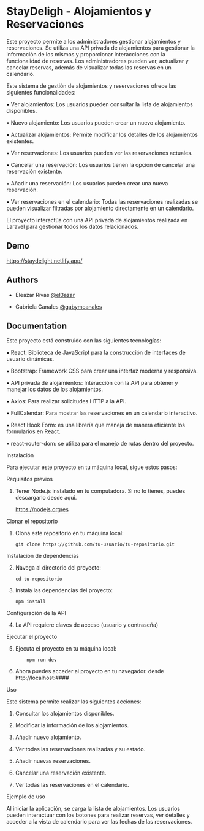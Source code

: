 # StayDeligh - Alojamientos y Reservaciones

Este proyecto permite a los administradores gestionar alojamientos y reservaciones. Se utiliza una API privada de alojamientos para gestionar la información de los mismos y proporcionar interacciones con la funcionalidad de reservas. Los administradores pueden ver, actualizar y cancelar reservas, además de visualizar todas las reservas en un calendario.



Este sistema de gestión de alojamientos y reservaciones ofrece las siguientes funcionalidades:

•	Ver alojamientos: Los usuarios pueden consultar la lista de alojamientos disponibles.

•	Nuevo alojamiento: Los usuarios pueden crear un nuevo alojamiento.

•	Actualizar alojamientos: Permite modificar los  detalles de los alojamientos existentes.

•	Ver reservaciones: Los usuarios pueden ver las reservaciones actuales.

•	Cancelar una reservación: Los usuarios tienen la opción de cancelar una reservación existente.

•	Añadir una reservación: Los usuarios pueden crear una nueva reservación.

•	Ver reservaciones en el calendario: Todas las reservaciones realizadas se pueden visualizar filtradas por alojamiento directamente en un calendario.

El proyecto interactúa con una API privada de alojamientos realizada en Laravel para gestionar todos los datos relacionados.





## Demo

https://staydelight.netlify.app/


## Authors

- Eleazar Rivas [@el3azar](https://github.com/el3azar)

- Gabriela Canales  [@gabymcanales](https://github.com/gabymcanales)



## Documentation

Este proyecto está construido con las siguientes tecnologías:

•	React: Biblioteca de JavaScript para la construcción de interfaces de usuario dinámicas.

•	Bootstrap: Framework CSS para crear una interfaz moderna y responsiva.

•	API privada de alojamientos: Interacción con la API para obtener y manejar los datos de los alojamientos.

•	Axios: Para realizar solicitudes HTTP a la API.

•	FullCalendar: Para mostrar las reservaciones en un calendario interactivo.

•	React Hook Form: es una librería que maneja de manera eficiente los formularios en React.

•	react-router-dom: se utiliza para el manejo de rutas dentro del proyecto.

Instalación

Para ejecutar este proyecto en tu máquina local, sigue estos pasos:

Requisitos previos

1.	Tener Node.js instalado en tu computadora. Si no lo tienes, puedes descargarlo desde aquí.

    https://nodejs.org/es

Clonar el repositorio

1.	Clona este repositorio en tu máquina local:

        git clone https://github.com/tu-usuario/tu-repositorio.git
Instalación de dependencias

2.	Navega al directorio del proyecto:

        cd tu-repositorio

3.	Instala las dependencias del proyecto:

        npm install
Configuración de la API

4.	La API requiere claves de acceso 
(usuario y contraseña)

Ejecutar el proyecto

5.	Ejecuta el proyecto en tu máquina local:

        	npm run dev
6.	Ahora puedes acceder al proyecto en tu navegador. desde 
        http://localhost:#### 

Uso

Este sistema permite realizar las siguientes acciones:

1.	Consultar los alojamientos disponibles.

2.	Modificar la información de los alojamientos.
3.	Añadir nuevo alojamiento.
4.	Ver todas las reservaciones realizadas y su estado.
5.	Añadir nuevas reservaciones.
6.	Cancelar una reservación existente.
7.	Ver todas las reservaciones en el calendario.

Ejemplo de uso

Al iniciar la aplicación, se carga la lista de alojamientos. Los usuarios pueden interactuar con los botones para realizar reservas, ver detalles y acceder a la vista de calendario para ver las fechas de las reservaciones.
